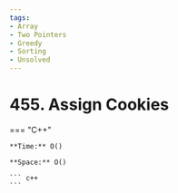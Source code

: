 ```yaml
---
tags:
- Array
- Two Pointers
- Greedy
- Sorting
- Unsolved
---
```



# 455. Assign Cookies

=== "C++"

    **Time:** O()

    **Space:** O()

    ``` c++
    ```